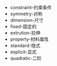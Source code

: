 - constraint-约束条件
- symmetry-对称
- dimension-尺寸
- fixed-固定的
- extrution-拉伸
- property-材料属性
- standard-隐式
- explicit-显式
- quadratic-二阶